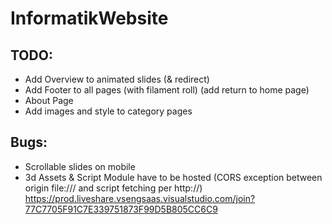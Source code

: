 # InformatikWebsite

## TODO:
- Add Overview to animated slides (& redirect)
- Add Footer to all pages (with filament roll) (add return to home page)
- About Page
- Add images and style to category pages

## Bugs:
- Scrollable slides on mobile
- 3d Assets & Script Module have to be hosted (CORS exception between origin file:/// and script fetching per http://)
https://prod.liveshare.vsengsaas.visualstudio.com/join?77C7705F91C7E339751873F99D5B805CC6C9